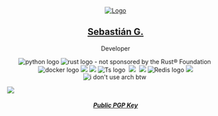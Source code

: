 <p align="center">
    <a href="http://ssh.lat/sebas">
        <img src="https://img.icons8.com/plumpy/284/s.png" alt="Logo"/>  
    </a>
    <h2 align="center"><a href="https://ssh.lat/sebas">Sebastián G.</a></h2>
    
    
  <p align="center">Developer</p>
  
  <p align="center">
        <img src="https://img.shields.io/badge/Python-3776AB?style=for-the-badge&logo=python&logoColor=white" alt="python logo">
        <img src="https://img.shields.io/badge/Rust-000000?style=for-the-badge&logo=rust&logoColor=white" alt="rust logo - not sponsored by the Rust® Foundation">
        <img src="https://img.shields.io/badge/Oracle-F80000?style=for-the-badge&logo=Oracle&logoColor=white" alt="">
        <img src="https://img.shields.io/badge/docker-%230db7ed.svg?style=for-the-badge&logo=docker&logoColor=white" alt="docker logo">
        <img src="https://img.shields.io/badge/HTML-239120?style=for-the-badge&logo=html5&logoColor=white" /> 
        <img src="https://img.shields.io/badge/CSS-239120?style=for-the-badge&logo=css3&logoColor=white" />
        <img src="https://img.shields.io/badge/TypeScript-007ACC?style=for-the-badge&logo=typescript&logoColor=white" alt="Ts logo">
        <img src="https://img.shields.io/badge/Java-ED8B00?style=for-the-badge&logo=openjdk&logoColor=white" alt="">
        <img src="https://img.shields.io/badge/Markdown-000000?style=for-the-badge&logo=markdown&logoColor=white" /> 
        <img src="https://img.shields.io/badge/Shell_Script-121011?style=for-the-badge&logo=gnu-bash&logoColor=white" alt="">
        <img src="https://img.shields.io/badge/MySQL-00000F?style=for-the-badge&logo=mysql&logoColor=white" /> 
        <img src="https://img.shields.io/badge/redis-%23DD0031.svg?&style=for-the-badge&logo=redis&logoColor=white" alt="Redis logo">
        <img src="https://img.shields.io/badge/Git-E34F26?style=for-the-badge&logo=git&logoColor=white" /> 
        <img src="https://img.shields.io/badge/Linux-FCC624?style=for-the-badge&logo=linux&logoColor=black" alt="i don't use arch btw">
        <img src="https://img.shields.io/badge/NeoVim-%2357A143.svg?&style=for-the-badge&logo=neovim&logoColor=white" alt="">
  </p>

![](https://i.imgur.com/waxVImv.png)

<p align="center">
    <h5 align="center"><a href="https://ssh.lat/sebas.key">Public PGP Key</a></h5>
</p>
